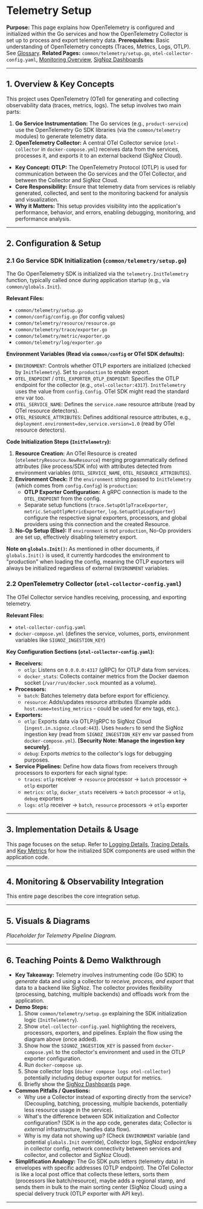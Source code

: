# Telemetry Setup

**Purpose:** This page explains how OpenTelemetry is configured and initialized within the Go services and how the OpenTelemetry Collector is set up to process and export telemetry data.
**Prerequisites:** Basic understanding of OpenTelemetry concepts (Traces, Metrics, Logs, OTLP). See [Glossary](../Glossary.md).
**Related Pages:** `common/telemetry/setup.go`, `otel-collector-config.yaml`, [Monitoring Overview](./README.md), [SigNoz Dashboards](./SigNoz_Dashboards.md)

---

## 1. Overview & Key Concepts

This project uses OpenTelemetry (OTel) for generating and collecting observability data (traces, metrics, logs). The setup involves two main parts:

1.  **Go Service Instrumentation:** The Go services (e.g., `product-service`) use the OpenTelemetry Go SDK libraries (via the `common/telemetry` modules) to generate telemetry data.
2.  **OpenTelemetry Collector:** A central OTel Collector service (`otel-collector` in `docker-compose.yml`) receives data from the services, processes it, and exports it to an external backend (SigNoz Cloud).

*   **Key Concept: OTLP:** The OpenTelemetry Protocol (OTLP) is used for communication between the Go services and the OTel Collector, and between the Collector and SigNoz Cloud.
*   **Core Responsibility:** Ensure that telemetry data from services is reliably generated, collected, and sent to the monitoring backend for analysis and visualization.
*   **Why it Matters:** This setup provides visibility into the application's performance, behavior, and errors, enabling debugging, monitoring, and performance analysis.

---

## 2. Configuration & Setup

### 2.1 Go Service SDK Initialization (`common/telemetry/setup.go`)

The Go OpenTelemetry SDK is initialized via the `telemetry.InitTelemetry` function, typically called once during application startup (e.g., via `common/globals.Init`).

**Relevant Files:**
*   `common/telemetry/setup.go`
*   `common/config/config.go` (for config values)
*   `common/telemetry/resource/resource.go`
*   `common/telemetry/trace/exporter.go`
*   `common/telemetry/metric/exporter.go`
*   `common/telemetry/log/exporter.go`

**Environment Variables (Read via `common/config` or OTel SDK defaults):**
*   `ENVIRONMENT`: Controls whether OTLP exporters are initialized (checked by `InitTelemetry`). Set to `production` to enable export.
*   `OTEL_ENDPOINT` / `OTEL_EXPORTER_OTLP_ENDPOINT`: Specifies the OTLP endpoint for the collector (e.g., `otel-collector:4317`). `InitTelemetry` uses the value from `config.Config`. OTel SDK might read the standard env var too.
*   `OTEL_SERVICE_NAME`: Defines the `service.name` resource attribute (read by OTel resource detectors).
*   `OTEL_RESOURCE_ATTRIBUTES`: Defines additional resource attributes, e.g., `deployment.environment=dev,service.version=1.0` (read by OTel resource detectors).

**Code Initialization Steps (`InitTelemetry`):**
1.  **Resource Creation:** An OTel Resource is created (`otelemetryResource.NewResource`) merging programmatically defined attributes (like process/SDK info) with attributes detected from environment variables (`OTEL_SERVICE_NAME`, `OTEL_RESOURCE_ATTRIBUTES`).
2.  **Environment Check:** If the `environment` string passed to `InitTelemetry` (which comes from `config.Config`) is `production`:
    *   **OTLP Exporter Configuration:** A gRPC connection is made to the `OTEL_ENDPOINT` from the config.
    *   Separate setup functions (`trace.SetupOtlpTraceExporter`, `metric.SetupOtlpMetricExporter`, `log.SetupOtlpLogExporter`) configure the respective signal exporters, processors, and global providers using this connection and the created Resource.
3.  **No-Op Setup (Else):** If `environment` is not `production`, No-Op providers are set up, effectively disabling telemetry export.

**Note on `globals.Init()`:** As mentioned in other documents, if `globals.Init()` is used, it currently hardcodes the environment to "production" when loading the config, meaning the OTLP exporters will always be initialized regardless of external `ENVIRONMENT` variables.

### 2.2 OpenTelemetry Collector (`otel-collector-config.yaml`)

The OTel Collector service handles receiving, processing, and exporting telemetry.

**Relevant Files:**
*   `otel-collector-config.yaml`
*   `docker-compose.yml` (defines the service, volumes, ports, environment variables like `SIGNOZ_INGESTION_KEY`)

**Key Configuration Sections (`otel-collector-config.yaml`):**

*   **Receivers:**
    *   `otlp`: Listens on `0.0.0.0:4317` (gRPC) for OTLP data from services.
    *   `docker_stats`: Collects container metrics from the Docker daemon socket (`/var/run/docker.sock` mounted as a volume).
*   **Processors:**
    *   `batch`: Batches telemetry data before export for efficiency.
    *   `resource`: Adds/updates resource attributes (Example adds `host.name=testing_metrics` - could be used for env tags, etc.).
*   **Exporters:**
    *   `otlp`: Exports data via OTLP/gRPC to SigNoz Cloud (`ingest.in.signoz.cloud:443`). Uses `headers` to send the SigNoz ingestion key (read from `SIGNOZ_INGESTION_KEY` env var passed from `docker-compose.yml`). **[Security Note: Manage the ingestion key securely]**.
    *   `debug`: Exports *metrics* to the collector's logs for debugging purposes.
*   **Service Pipelines:** Define how data flows from receivers through processors to exporters for each signal type:
    *   `traces`: `otlp` receiver -> `resource` processor -> `batch` processor -> `otlp` exporter
    *   `metrics`: `otlp`, `docker_stats` receivers -> `batch` processor -> `otlp`, `debug` exporters
    *   `logs`: `otlp` receiver -> `batch`, `resource` processors -> `otlp` exporter

---

## 3. Implementation Details & Usage

This page focuses on the setup. Refer to [Logging Details](./Logging_Details.md), [Tracing Details](./Tracing_Details.md), and [Key Metrics](./Key_Metrics.md) for how the initialized SDK components are used within the application code.

---

## 4. Monitoring & Observability Integration

This entire page describes the core integration setup.

---

## 5. Visuals & Diagrams

<!-- 
[USER ACTION REQUIRED]
Export the diagram from ../assets/diagrams/telemetry_pipeline.excalidraw to PNG or SVG,
place it in ../assets/images/ or ../assets/diagrams/, 
and update the link below.

Example Markdown:
![Telemetry Pipeline Diagram](../assets/images/telemetry_pipeline.png)
*Fig 1: Telemetry Pipeline Diagram.*
-->

*Placeholder for Telemetry Pipeline Diagram.*

---

## 6. Teaching Points & Demo Walkthrough

*   **Key Takeaway:** Telemetry involves instrumenting code (Go SDK) to *generate* data and using a collector to *receive, process, and export* that data to a backend like SigNoz. The collector provides flexibility (processing, batching, multiple backends) and offloads work from the application.
*   **Demo Steps:**
    1.  Show `common/telemetry/setup.go` explaining the SDK initialization logic (`InitTelemetry`).
    2.  Show `otel-collector-config.yaml` highlighting the receivers, processors, exporters, and pipelines. Explain the flow using the diagram above (once added).
    3.  Show how the `SIGNOZ_INGESTION_KEY` is passed from `docker-compose.yml` to the collector's environment and used in the OTLP exporter configuration.
    4.  Run `docker-compose up`.
    5.  Show collector logs (`docker compose logs otel-collector`) potentially including debug exporter output for metrics.
    6.  Briefly show the [SigNoz Dashboards](./SigNoz_Dashboards.md) page.
*   **Common Pitfalls / Questions:**
    *   Why use a Collector instead of exporting directly from the service? (Decoupling, batching, processing, multiple backends, potentially less resource usage in the service).
    *   What's the difference between SDK initialization and Collector configuration? (SDK is *in* the app code, generates data; Collector is *external* infrastructure, handles data flow).
    *   Why is my data not showing up? (Check `ENVIRONMENT` variable (and potential `globals.Init` override), Collector logs, SigNoz endpoint/key in collector config, network connectivity between services and collector, and collector and SigNoz Cloud).
*   **Simplification Analogy:** The Go SDK puts letters (telemetry data) in envelopes with specific addresses (OTLP endpoint). The OTel Collector is like a local post office that collects these letters, sorts them (processors like batch/resource), maybe adds a regional stamp, and sends them in bulk to the main sorting center (SigNoz Cloud) using a special delivery truck (OTLP exporter with API key).

---


